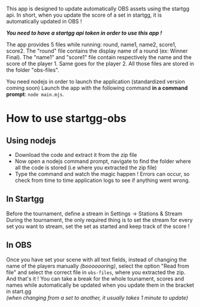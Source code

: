 This app is designed to update automatically OBS assets using the startgg api. 
In short, when you update the score of a set in startgg, it is automatically updated in OBS !

***You need to have a startgg api token in order to use this app !***

The app provides 5 files while running: round, name1, name2, score1, score2. The "round" file contains the display name of a round (ex: Winner Final). The 
"name1" and "score1" file contain respectively the name and the score of the player 1. Same goes for the player 2. 
All those files are stored in the folder "obs-files".

You need nodejs in order to launch the application (standardized version coming soon) 
Launch the app with the following command **in a command prompt**: ```node main.mjs```.

# How to use startgg-obs
## Using nodejs
- Download the code and extract it from the zip file  
- Now open a nodejs command prompt, navigate to find the folder where all the code is stored (i.e where you extracted the zip file)  
- Type the command and watch the magic happen ! Errors can occur, so check from time to time application logs to see if anything went wrong. 

## In Startgg
Before the tournament, define a stream in Settings → Stations & Stream   
During the tournament, the only required thing is to set the stream for every set you want to stream, set the set as started and keep track of the score !

## In OBS
Once you have set your scene with all text fields, instead of changing the name of the players manually *(booooooring)*, select the option "Read from file" and select the correct file in ```obs-files```, where you extracted the zip.  
And that's it ! You can take a break for the whole tounament, scores and names while automatically be updated when you update them in the bracket in start.gg  
*(when changing from a set to another, it usually takes 1 minute to update)*
